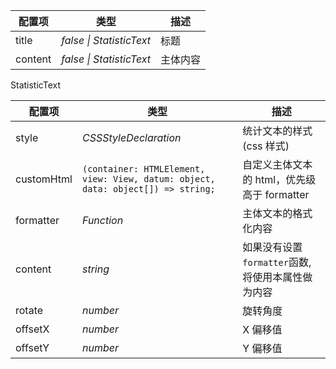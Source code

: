 | 配置项  | 类型                   | 描述     |
| ------- | ---------------------- | -------- |
| title   | _false \| StatisticText_ | 标题     |
| content | _false \| StatisticText_ | 主体内容 |

StatisticText

| 配置项    | 类型     | 描述                 |
| --------- | -------- | -------------------- |
| style     | _CSSStyleDeclaration_ | 统计文本的样式 (css 样式)      |
| customHtml | `(container: HTMLElement, view: View, datum: object, data: object[]) => string;` | 自定义主体文本的 html，优先级高于 formatter |
| formatter | _Function_ | 主体文本的格式化内容 |
| content   | _string_   | 如果没有设置`formatter`函数, 将使用本属性做为内容 |
| rotate    | _number_   | 旋转角度             |
| offsetX   | _number_   | X 偏移值             |
| offsetY   | _number_   | Y 偏移值             |

